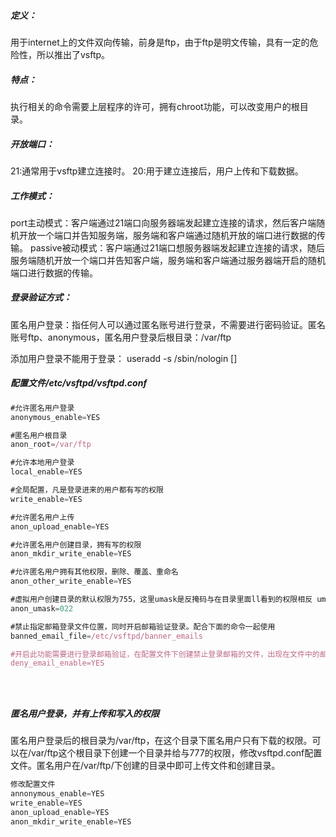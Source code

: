
##### 定义：
用于internet上的文件双向传输，前身是ftp，由于ftp是明文传输，具有一定的危险性，所以推出了vsftp。

##### 特点：
执行相关的命令需要上层程序的许可，拥有chroot功能，可以改变用户的根目录。

##### 开放端口：
21:通常用于vsftp建立连接时。
20:用于建立连接后，用户上传和下载数据。

##### 工作模式：
port主动模式：客户端通过21端口向服务器端发起建立连接的请求，然后客户端随机开放一个端口并告知服务端，服务端和客户端通过随机开放的端口进行数据的传输。
passive被动模式：客户端通过21端口想服务器端发起建立连接的请求，随后服务端随机开放一个端口并告知客户端，服务端和客户端通过服务器端开启的随机端口进行数据的传输。


##### 登录验证方式：
匿名用户登录：指任何人可以通过匿名账号进行登录，不需要进行密码验证。匿名账号ftp、anonymous，匿名用户登录后根目录：/var/ftp

添加用户登录不能用于登录：
useradd -s /sbin/nologin []

##### 配置文件/etc/vsftpd/vsftpd.conf

```js
#允许匿名用户登录
anonymous_enable=YES

#匿名用户根目录
anon_root=/var/ftp

#允许本地用户登录
local_enable=YES

#全局配置，凡是登录进来的用户都有写的权限
write_enable=YES

#允许匿名用户上传
anon_upload_enable=YES

#允许匿名用户创建目录，拥有写的权限
anon_mkdir_write_enable=YES

#允许匿名用户拥有其他权限，删除、覆盖、重命名
anon_other_write_enable=YES

#虚拟用户创建目录的默认权限为755，这里umask是反掩码与在目录里面ll看到的权限相反 umask022=755
anon_umask=022

#禁止指定邮箱登录文件位置，同时开启邮箱验证登录。配合下面的命令一起使用
banned_email_file=/etc/vsftpd/banner_emails

#开启此功能需要进行登录邮箱验证，在配置文件下创建禁止登录邮箱的文件，出现在文件中的邮箱禁止登陆
deny_email_enable=YES





```


##### 匿名用户登录，并有上传和写入的权限

匿名用户登录后的根目录为/var/ftp，在这个目录下匿名用户只有下载的权限。可以在/var/ftp这个根目录下创建一个目录并给与777的权限，修改vsftpd.conf配置文件。匿名用户在/var/ftp/下创建的目录中即可上传文件和创建目录。

```js
修改配置文件
annonymous_enable=YES
write_enable=YES
anon_upload_enable=YES
anon_mkdir_write_enable=YES

```

